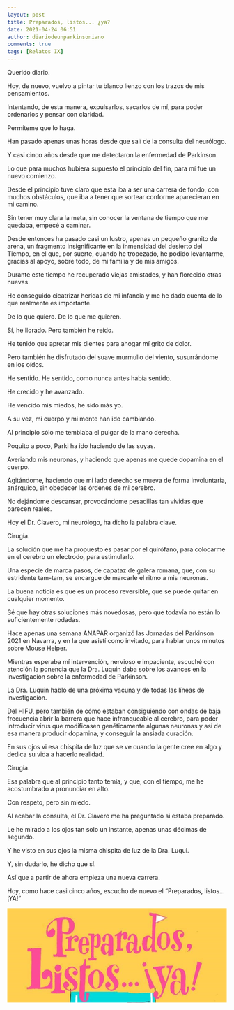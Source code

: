 ```yaml
---
layout: post
title: Preparados, listos... ¿ya?
date: 2021-04-24 06:51
author: diariodeunparkinsoniano
comments: true
tags: [Relatos IX]
---
```


Querido diario.

Hoy, de nuevo, vuelvo a pintar tu blanco lienzo con los trazos de mis pensamientos.

Intentando, de esta manera, expulsarlos, sacarlos de mí, para poder ordenarlos y pensar con claridad.

Permíteme que lo haga.

Han pasado apenas unas horas desde que salí de la consulta del neurólogo.

Y casi cinco años desde que me detectaron la enfermedad de Parkinson.

Lo que para muchos hubiera supuesto el principio del fin, para mí fue un nuevo comienzo.

Desde el principio tuve claro que esta iba a ser una carrera de fondo, con muchos obstáculos, que iba a tener que sortear conforme aparecieran en mi camino.

Sin tener muy clara la meta, sin conocer la ventana de tiempo que me quedaba, empecé a caminar.

Desde entonces ha pasado casi un lustro, apenas un pequeño granito de arena, un fragmento insignificante en la inmensidad del desierto del Tiempo, en el que, por suerte, cuando he tropezado, he podido levantarme, gracias al apoyo, sobre todo, de mi familia y de mis amigos.

Durante este tiempo he recuperado viejas amistades, y han florecido otras nuevas.

He conseguido cicatrizar heridas de mi infancia y me he dado cuenta de lo que realmente es importante.

De lo que quiero. De lo que me quieren.

Sí, he llorado. Pero también he reído.

He tenido que apretar mis dientes para ahogar mí grito de dolor.  

Pero también he disfrutado del suave murmullo del viento, susurrándome en los oídos.

He sentido. He sentido, como nunca antes había sentido.

He crecido y he avanzado.

He vencido mis miedos, he sido más yo.

A su vez, mi cuerpo y mi mente han ido cambiando.

Al principio sólo me temblaba el pulgar de la mano derecha.

Poquito a poco, Parki ha ido haciendo de las suyas.

Averiando mis neuronas, y haciendo que apenas me quede dopamina en el cuerpo.

Agitándome, haciendo que mi lado derecho se mueva de forma involuntaria, anárquico, sin obedecer las órdenes de mi cerebro.

No dejándome descansar, provocándome pesadillas tan vívidas que parecen reales.

Hoy el Dr. Clavero, mi neurólogo, ha dicho la palabra clave.

Cirugía.

La solución que me ha propuesto es pasar por el quirófano, para colocarme en el cerebro un electrodo, para estimularlo.

Una especie de marca pasos, de capataz de galera romana, que, con su estridente tam-tam, se encargue de marcarle el ritmo a mis neuronas.

La buena noticia es que es un proceso reversible, que se puede quitar en cualquier momento.

Sé que hay otras soluciones más novedosas, pero que todavía no están lo suficientemente rodadas.

Hace apenas una semana ANAPAR organizó las Jornadas del Parkinson 2021 en Navarra, y en la que asistí como invitado, para hablar unos minutos sobre Mouse Helper.

Mientras esperaba mí intervención, nervioso e impaciente, escuché con atención la ponencia que la Dra. Luquin daba sobre los avances en la investigación sobre la enfermedad de Parkinson.

La Dra. Luquin habló de una próxima vacuna y de todas las líneas de investigación. 

Del HIFU, pero también de cómo estaban consiguiendo con ondas de baja frecuencia abrir la barrera que hace infranqueable al cerebro, para poder introducir virus que modificasen genéticamente algunas neuronas y así de esa manera producir dopamina, y conseguir la ansiada curación.

En sus ojos vi esa chispita de luz que se ve cuando la gente cree en algo y dedica su vida a hacerlo realidad.

Cirugía.

Esa palabra que al principio tanto temía, y que, con el tiempo, me he acostumbrado a pronunciar en alto.

Con respeto, pero sin miedo.

Al acabar la consulta, el Dr. Clavero me ha preguntado si estaba preparado.

Le he mirado a los ojos tan solo un instante, apenas unas décimas de segundo.

Y he visto en sus ojos la misma chispita de luz de la Dra. Luqui.

Y, sin dudarlo, he dicho que sí.

Así que a partir de ahora empieza una nueva carrera.

Hoy, como hace casi cinco años, escucho de nuevo el “Preparados, listos…¡YA!”









<img class="img-fluid"  src="/assets/images/2021/04/preparadoslistosya.jpg" alt="preparados listos ya" />





